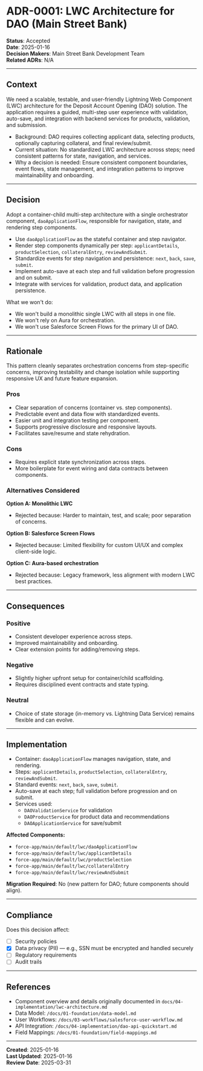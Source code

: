 # ADR-0001: LWC Architecture for DAO (Main Street Bank)

**Status**: Accepted  
**Date**: 2025-01-16  
**Decision Makers**: Main Street Bank Development Team  
**Related ADRs**: N/A

---

## Context

We need a scalable, testable, and user-friendly Lightning Web Component (LWC) architecture for the Deposit Account Opening (DAO) solution. The application requires a guided, multi-step user experience with validation, auto-save, and integration with backend services for products, validation, and submission.

- Background: DAO requires collecting applicant data, selecting products, optionally capturing collateral, and final review/submit.
- Current situation: No standardized LWC architecture across steps; need consistent patterns for state, navigation, and services.
- Why a decision is needed: Ensure consistent component boundaries, event flows, state management, and integration patterns to improve maintainability and onboarding.

---

## Decision

Adopt a container-child multi-step architecture with a single orchestrator component, `daoApplicationFlow`, responsible for navigation, state, and rendering step components.

- Use `daoApplicationFlow` as the stateful container and step navigator.
- Render step components dynamically per step: `applicantDetails`, `productSelection`, `collateralEntry`, `reviewAndSubmit`.
- Standardize events for step navigation and persistence: `next`, `back`, `save`, `submit`.
- Implement auto-save at each step and full validation before progression and on submit.
- Integrate with services for validation, product data, and application persistence.

What we won't do:
- We won't build a monolithic single LWC with all steps in one file.
- We won't rely on Aura for orchestration.
- We won't use Salesforce Screen Flows for the primary UI of DAO.

---

## Rationale

This pattern cleanly separates orchestration concerns from step-specific concerns, improving testability and change isolation while supporting responsive UX and future feature expansion.

### Pros
- Clear separation of concerns (container vs. step components).
- Predictable event and data flow with standardized events.
- Easier unit and integration testing per component.
- Supports progressive disclosure and responsive layouts.
- Facilitates save/resume and state rehydration.

### Cons
- Requires explicit state synchronization across steps.
- More boilerplate for event wiring and data contracts between components.

### Alternatives Considered

**Option A: Monolithic LWC**  
- Rejected because: Harder to maintain, test, and scale; poor separation of concerns.

**Option B: Salesforce Screen Flows**  
- Rejected because: Limited flexibility for custom UI/UX and complex client-side logic.

**Option C: Aura-based orchestration**  
- Rejected because: Legacy framework, less alignment with modern LWC best practices.

---

## Consequences

### Positive
- Consistent developer experience across steps.
- Improved maintainability and onboarding.
- Clear extension points for adding/removing steps.

### Negative
- Slightly higher upfront setup for container/child scaffolding.
- Requires disciplined event contracts and state typing.

### Neutral
- Choice of state storage (in-memory vs. Lightning Data Service) remains flexible and can evolve.

---

## Implementation

- Container: `daoApplicationFlow` manages navigation, state, and rendering.
- Steps: `applicantDetails`, `productSelection`, `collateralEntry`, `reviewAndSubmit`.
- Standard events: `next`, `back`, `save`, `submit`.
- Auto-save at each step; full validation before progression and on submit.
- Services used:
  - `DAOValidationService` for validation
  - `DAOProductService` for product data and recommendations
  - `DAOApplicationService` for save/submit

**Affected Components:**
- `force-app/main/default/lwc/daoApplicationFlow`
- `force-app/main/default/lwc/applicantDetails`
- `force-app/main/default/lwc/productSelection`
- `force-app/main/default/lwc/collateralEntry`
- `force-app/main/default/lwc/reviewAndSubmit`

**Migration Required**: No (new pattern for DAO; future components should align).

---

## Compliance

Does this decision affect:
- [ ] Security policies
- [x] Data privacy (PII) — e.g., SSN must be encrypted and handled securely
- [ ] Regulatory requirements
- [ ] Audit trails

---

## References

- Component overview and details originally documented in `docs/04-implementation/lwc-architecture.md`
- Data Model: `/docs/01-foundation/data-model.md`
- User Workflows: `/docs/03-workflows/salesforce-user-workflow.md`
- API Integration: `/docs/04-implementation/dao-api-quickstart.md`
- Field Mappings: `/docs/01-foundation/field-mappings.md`

---

**Created**: 2025-01-16  
**Last Updated**: 2025-01-16  
**Review Date**: 2025-03-31
